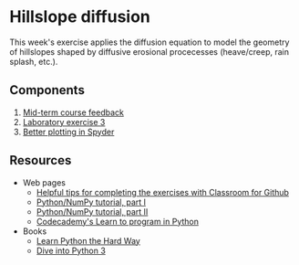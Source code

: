# Hillslope diffusion
This week's exercise applies the diffusion equation to model the geometry of hillslopes shaped by diffusive erosional procecesses (heave/creep, rain splash, etc.).

## Components
1. [Mid-term course feedback](https://elomake.helsinki.fi/lomakkeet/69827/lomake.html)
2. [Laboratory exercise 3](https://classroom.github.com/assignment-invitations/5c0585462586887fa9634099ed38036b)
3. [Better plotting in Spyder](Fixing-Spyder.md)

## Resources
- Web pages
  - [Helpful tips for completing the exercises with Classroom for Github](https://github.com/Intro-Quantitative-Geology/Python-and-NumPy-II/blob/master/Lesson/Classroom.md)
  - [Python/NumPy tutorial, part I](https://github.com/Intro-Quantitative-Geology/Python-and-NumPy-I)
  - [Python/NumPy tutorial, part II](https://github.com/Intro-Quantitative-Geology/Python-and-NumPy-II)
  - [Codecademy's Learn to program in Python](https://www.codecademy.com/learn/python)
- Books
  - [Learn Python the Hard Way](http://learnpythonthehardway.org/book/)
  - [Dive into Python 3](http://www.diveinto.org/python3/)
